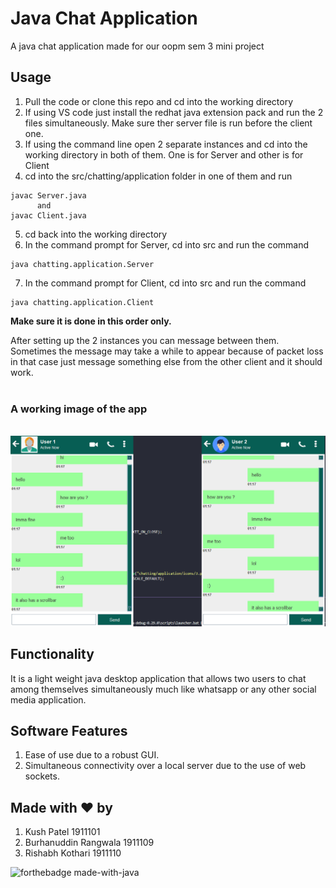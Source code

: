 # Java Chat Application

A java chat application made for our oopm sem 3 mini project

## Usage 
1. Pull the code or clone this repo and cd into the working directory
2. If using VS code just install the redhat java extension pack and run the 2 files simultaneously. Make sure ther server file is run before the client one.
3. If using the command line open 2 separate instances and cd into the working directory in both of them. One is for Server and other is for Client
4. cd into the src/chatting/application folder in one of them and run 
```bison
javac Server.java
      and
javac Client.java
```
5. cd back into the working directory
6. In the command prompt for Server, cd into src and run the command
```bison
java chatting.application.Server
```
7. In the command prompt for Client, cd into src and run the command
```bison
java chatting.application.Client
```

**Make sure it is done in this order only.**  

After setting up the 2 instances you can message between them. Sometimes the message may take a while to appear because of packet loss in that case just message something else from the other client and it should work.  
&nbsp;
### A working image of the app
&nbsp;
![image](images/1.png)

## Functionality

It is a light weight java desktop application that allows two users to chat among themselves simultaneously much like whatsapp or any other social media application.

## Software Features

1. Ease of use due to a robust GUI.
2. Simultaneous connectivity over a local server due to the use of web sockets.

## Made with :heart: by

1. Kush Patel 1911101
2. Burhanuddin Rangwala 1911109
3. Rishabh Kothari 1911110

![forthebadge made-with-java](http://ForTheBadge.com/images/badges/made-with-java.svg)
